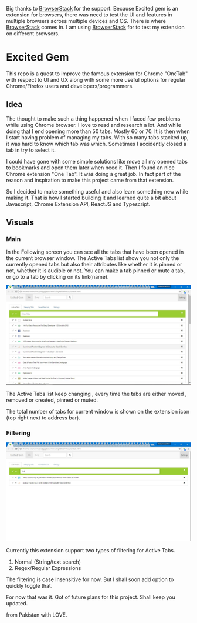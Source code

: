 Big thanks to [BrowserStack](http://browserstack.com/) for the support. Because Excited gem is an extension for browsers, there was need to test the UI and features in multiple browsers across multiple devices and OS. There is where [BrowserStack](http://browserstack.com/) comes in. I am using [BrowserStack](http://browserstack.com/) for to test my extension on different browsers.
# Excited Gem

This repo is a quest to improve the famous extension for Chrome "OneTab" with respect to UI and UX along with some more useful options for regular Chrome/Firefox users and developers/programmers.

## Idea
The thought to make such a thing happened when I faced few problems while using Chrome browser. I love to read and research a lot. And while doing that I end opening more than 50 tabs. Mostly 60 or 70. It is then when I start having problem of managing my tabs. With so many tabs stacked up, it was hard to know which tab was which. Sometimes I accidently closed a tab in try to select it.

I could have gone with some simple solutions like move all my opened tabs to bookmarks and open them later when need it. Then I found an nice Chrome extension "One Tab". It was doing a great job. In fact part of the reason and inspiration to make this project came from that extension.

So I decided to make something useful and also learn something new while making it. That is how I started building it and learned quite a bit about Javascript, Chrome Extension API, ReactJS and Typescript.


## Visuals
### Main
In the Following screen you can see all the tabs that have been opened in the current browser window. The Active Tabs list show you not only the currently opened tabs but also their attributes like whether it is pinned or not, whether it is audible or not.
You can make a tab pinned or mute a tab, or go to a tab by clicking on its link(name).

![Normal](./Designs/Screenshots/main-normal.JPG)  

The Active Tabs list keep changing , every time the tabs are either moved , removed or created, pinned or muted.

The total number of tabs for current window is shown on the extension icon (top right next to address bar).

### Filtering

![Filtering](./Designs/Screenshots/main-filter.JPG)

Currently this extension support two types of filtering for Active Tabs.  
1. Normal (String/text search)
2. Regex/Regular Expressions

The filtering is case Insensitive for now. But I shall soon add option to quickly toggle that.

For now that was it. Got of future plans for this project. Shall keep you updated.

from Pakistan with LOVE.
